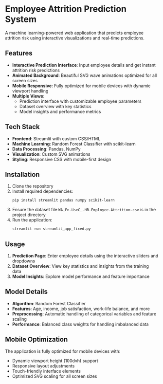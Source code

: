 # Employee Attrition Prediction System

A machine learning-powered web application that predicts employee attrition risk using interactive visualizations and real-time predictions.

## Features

- **Interactive Prediction Interface**: Input employee details and get instant attrition risk predictions
- **Animated Background**: Beautiful SVG wave animations optimized for all screen sizes
- **Mobile Responsive**: Fully optimized for mobile devices with dynamic viewport handling
- **Multiple Views**: 
  - Prediction interface with customizable employee parameters
  - Dataset overview with key statistics
  - Model insights and performance metrics

## Tech Stack

- **Frontend**: Streamlit with custom CSS/HTML
- **Machine Learning**: Random Forest Classifier with scikit-learn
- **Data Processing**: Pandas, NumPy
- **Visualization**: Custom SVG animations
- **Styling**: Responsive CSS with mobile-first design

## Installation

1. Clone the repository
2. Install required dependencies:
   ```bash
   pip install streamlit pandas numpy scikit-learn
   ```
3. Ensure the dataset file `WA_Fn-UseC_-HR-Employee-Attrition.csv` is in the project directory
4. Run the application:
   ```bash
   streamlit run streamlit_app_fixed.py
   ```

## Usage

1. **Prediction Page**: Enter employee details using the interactive sliders and dropdowns
2. **Dataset Overview**: View key statistics and insights from the training data
3. **Model Insights**: Explore model performance and feature importance

## Model Details

- **Algorithm**: Random Forest Classifier
- **Features**: Age, income, job satisfaction, work-life balance, and more
- **Preprocessing**: Automatic handling of categorical variables and feature scaling
- **Performance**: Balanced class weights for handling imbalanced data

## Mobile Optimization

The application is fully optimized for mobile devices with:
- Dynamic viewport height (100dvh) support
- Responsive layout adjustments
- Touch-friendly interface elements
- Optimized SVG scaling for all screen sizes